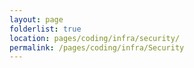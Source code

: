 ```yaml
---
layout: page
folderlist: true
location: pages/coding/infra/security/
permalink: /pages/coding/infra/Security
---
```

